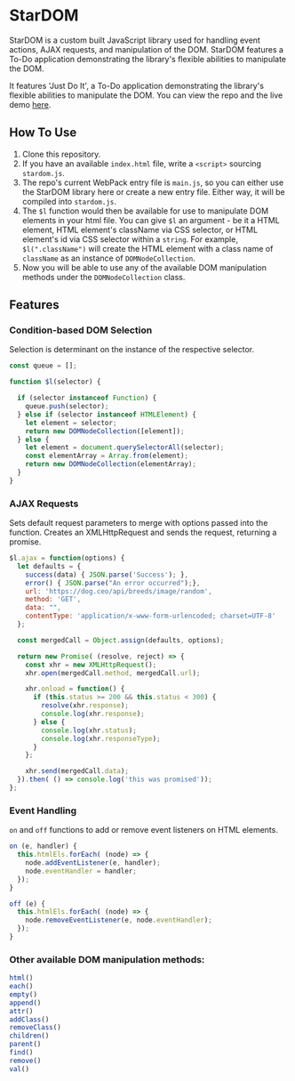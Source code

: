 # StarDOM

StarDOM is a custom built JavaScript library used for handling event actions, AJAX requests, and manipulation of the DOM. StarDOM features a To-Do application demonstrating the library's flexible abilities to manipulate the DOM.

It features 'Just Do It', a To-Do application demonstrating the library's flexible abilities to manipulate the DOM. You can view the repo and the live demo [here](https://github.com/ChristopherALee/JustDoIt).

## How To Use
1. Clone this repository.
2. If you have an available `index.html` file, write a `<script>` sourcing `stardom.js`.
3. The repo's current WebPack entry file is `main.js`, so you can either use the StarDOM library here or create a new entry file. Either way, it will be compiled into `stardom.js`.
4. The `$l` function would then be available for use to manipulate DOM elements in your html file. You can give `$l` an argument - be it a HTML element, HTML element's className via CSS selector, or HTML element's id via CSS selector within a `string`. For example, `$l(".className")` will create the HTML element with a class name of `className` as an instance of `DOMNodeCollection`.
5. Now you will be able to use any of the available DOM manipulation methods under the `DOMNodeCollection` class.

## Features

### Condition-based DOM Selection
Selection is determinant on the instance of the respective selector.
``` javascript
const queue = [];

function $l(selector) {

  if (selector instanceof Function) {
    queue.push(selector);
  } else if (selector instanceof HTMLElement) {
    let element = selector;
    return new DOMNodeCollection([element]);
  } else {
    let element = document.querySelectorAll(selector);
    const elementArray = Array.from(element);
    return new DOMNodeCollection(elementArray);
  }
}
```

### AJAX Requests
Sets default request parameters to merge with options passed into the function. Creates an XMLHttpRequest and sends the request, returning a promise.
``` javascript
$l.ajax = function(options) {
  let defaults = {
    success(data) { JSON.parse('Success'); },
    error() { JSON.parse("An error occurred");},
    url: 'https://dog.ceo/api/breeds/image/random',
    method: 'GET',
    data: "",
    contentType: 'application/x-www-form-urlencoded; charset=UTF-8'
  };

  const mergedCall = Object.assign(defaults, options);

  return new Promise( (resolve, reject) => {
    const xhr = new XMLHttpRequest();
    xhr.open(mergedCall.method, mergedCall.url);

    xhr.onload = function() {
      if (this.status >= 200 && this.status < 300) {
        resolve(xhr.response);
        console.log(xhr.response);
      } else {
        console.log(xhr.status);
        console.log(xhr.responseType);
      }
    };

    xhr.send(mergedCall.data);
  }).then( () => console.log('this was promised'));
};
```

### Event Handling
`on` and `off` functions to add or remove event listeners on HTML elements.
``` javascript
on (e, handler) {
  this.htmlEls.forEach( (node) => {
    node.addEventListener(e, handler);
    node.eventHandler = handler;
  });
}

off (e) {
  this.htmlEls.forEach( (node) => {
    node.removeEventListener(e, node.eventHandler);
  });
}
```

### Other available DOM manipulation methods:
``` javascript
html()
each()
empty()
append()
attr()
addClass()
removeClass()
children()
parent()
find()
remove()
val()
```

